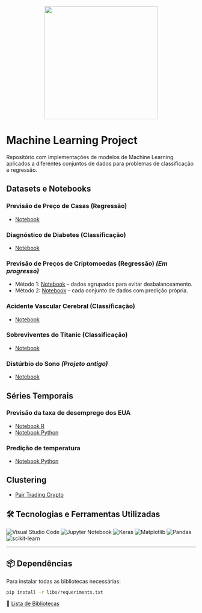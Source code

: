 <div align="center">
    <img src="https://images.pexels.com/photos/4578660/pexels-photo-4578660.jpeg?auto=compress&cs=tinysrgb&w=1260&h=750&dpr=1" height="300" />
</div>

# Machine Learning Project

Repositório com implementações de modelos de Machine Learning aplicados a diferentes conjuntos de dados para problemas de classificação e regressão.

## Datasets e Notebooks

### Previsão de Preço de Casas (Regressão)

* [Notebook](ml-regression/housePrice_reg.ipynb)

### Diagnóstico de Diabetes (Classificação)

* [Notebook](ml-classification/diabetes_clas.ipynb)

### Previsão de Preços de Criptomoedas (Regressão) *(Em progresso)*

* Método 1: [Notebook](ml-regression/cryptoPrices_reg1.ipynb) – dados agrupados para evitar desbalanceamento.
* Método 2: [Notebook](ml-regression/cryptoPrices_reg2.ipynb) – cada conjunto de dados com predição própria.

### Acidente Vascular Cerebral (Classificação)

* [Notebook](ml-classification/stroke_clas.ipynb)

### Sobreviventes do Titanic (Classificação)

* [Notebook](ml-classification/titanic_clas.ipynb)

### Distúrbio do Sono *(Projeto antigo)*

* [Notebook](ml-classification/DisturbioDoSono_clas.ipynb)

## Séries Temporais

### Previsão da taxa de desemprego dos EUA

* [Notebook R](ml-time-series/unrate_r.ipynb)
* [Notebook Python](ml-time-series/unrate_py.ipynb)

### Predição de temperatura

* [Notebook Python](ml-time-series/temperature_py.ipynb)

## Clustering

* [Pair Trading Crypto](ml-cluster-agrupamento/pair_trading_crypto.ipynb)


## 🛠 Tecnologias e Ferramentas Utilizadas

![Visual Studio Code](https://img.shields.io/badge/Visual%20Studio%20Code-0078d7.svg?style=for-the-badge&logo=visual-studio-code&logoColor=white)
![Jupyter Notebook](https://img.shields.io/badge/jupyter-%23FA0F00.svg?style=for-the-badge&logo=jupyter&logoColor=white)
![Keras](https://img.shields.io/badge/Keras-%23D00000.svg?style=for-the-badge&logo=Keras&logoColor=white)
![Matplotlib](https://img.shields.io/badge/Matplotlib-%23ffffff.svg?style=for-the-badge&logo=Matplotlib&logoColor=black)
![Pandas](https://img.shields.io/badge/pandas-%23150458.svg?style=for-the-badge&logo=pandas&logoColor=white)
![scikit-learn](https://img.shields.io/badge/scikit--learn-%23F7931E.svg?style=for-the-badge&logo=scikit-learn&logoColor=white)

---

## 📦 Dependências
Para instalar todas as bibliotecas necessárias:
```bash
pip install -r libs/requeriments.txt
```
📌 [Lista de Bibliotecas](libs/requeriments.txt)
